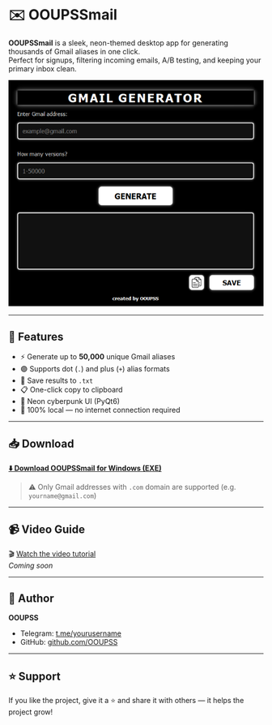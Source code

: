 # ✉️ OOUPSSmail

**OOUPSSmail** is a sleek, neon-themed desktop app for generating thousands of Gmail aliases in one click.  
Perfect for signups, filtering incoming emails, A/B testing, and keeping your primary inbox clean.

![UI Screenshot](https://github.com/OOUPSS/OOUPSSmail/blob/main/screenshot.png?raw=true)

---

## 🚀 Features

- ⚡ Generate up to **50,000** unique Gmail aliases
- 🟣 Supports dot (`.`) and plus (`+`) alias formats
- 💾 Save results to `.txt`
- 📋 One-click copy to clipboard
- 🖤 Neon cyberpunk UI (PyQt6)
- 🔐 100% local — no internet connection required

---

## 📥 Download

**[⬇️ Download OOUPSSmail for Windows (EXE)](https://github.com/OOUPSS/OOUPSSmail/releases/latest/download/OUPSmail.exe)**

> ⚠️ Only Gmail addresses with `.com` domain are supported (e.g. `yourname@gmail.com`)

---

## 📹 Video Guide

🎬 [Watch the video tutorial](https://your-video-guide-link.com)  
*Coming soon*

---

## 👤 Author

**OOUPSS**

- Telegram: [t.me/yourusername](https://t.me/yourusername)  
- GitHub: [github.com/OOUPSS](https://github.com/OOUPSS)

---

## ⭐ Support

If you like the project, give it a ⭐ and share it with others — it helps the project grow!
